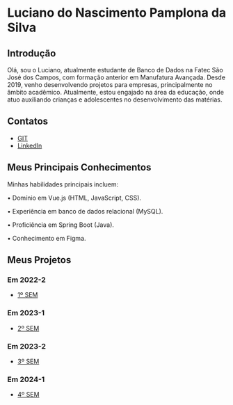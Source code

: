 # Luciano do Nascimento Pamplona da Silva 

## Introdução

Olá, sou o Luciano, atualmente estudante de Banco de Dados na Fatec São José dos Campos, com formação anterior em Manufatura Avançada. Desde 2019, venho desenvolvendo projetos para empresas, principalmente no âmbito acadêmico. Atualmente, estou engajado na área da educação, onde atuo auxiliando crianças e adolescentes no desenvolvimento das matérias.


## Contatos
* [GIT](https://github.com/lucianonps)
* [LinkedIn](https://www.linkedin.com/in/luciano-pamplona)

## Meus Principais Conhecimentos
Minhas habilidades principais incluem:

•	Domínio em Vue.js (HTML, JavaScript, CSS).

•	Experiência em banco de dados relacional (MySQL).

•	Proficiência em Spring Boot (Java).

•	Conhecimento em Figma.

## Meus Projetos

### Em 2022-2
* [1º SEM]()

### Em 2023-1
* [2º SEM](https://github.com/lucianonps/bertoti/tree/main/portifolio-bd/2sem)

### Em 2023-2
* [3º SEM](https://github.com/lucianonps/bertoti/tree/main/portifolio-bd/3sem)

### Em 2024-1
* [4º SEM]()
